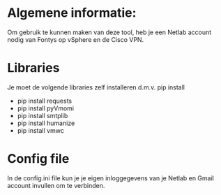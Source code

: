 # Algemene informatie:
Om gebruik te kunnen maken van deze tool, heb je een Netlab account nodig van Fontys op vSphere en de Cisco VPN. 

# Libraries
Je moet de volgende libraries zelf installeren d.m.v. pip install

- pip install requests
- pip install pyVmomi
- pip install smtplib
- pip install humanize
- pip install vmwc

# Config file
In de config.ini file kun je je eigen inloggegevens van je Netlab en Gmail account invullen om te verbinden.
